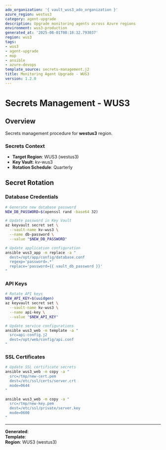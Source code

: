 ```yaml
---
ado_organization: '{ vault_wus3_ado_organization }'
azure_region: westus3
category: agent-upgrade
description: Upgrade monitoring agents across Azure regions
environment: wus3-production
generated_at: '2025-08-01T08:18:32.793037'
region: wus3
tags:
- wus3
- agent-upgrade
- mop
- ansible
- azure-devops
template_source: secrets-management.j2
title: Monitoring Agent Upgrade - WUS3
version: 1.2.0
---
```



# Secrets Management - WUS3

## Overview

Secrets management procedure for **westus3** region.

### Secrets Context

- **Target Region**: WUS3 (westus3)
- **Key Vault**: kv-wus3
- **Rotation Schedule**: Quarterly

## Secret Rotation

### Database Credentials
```bash
# Generate new database password
NEW_DB_PASSWORD=$(openssl rand -base64 32)

# Update password in Key Vault
az keyvault secret set \
  --vault-name kv-wus3 \
  --name db-password \
  --value "$NEW_DB_PASSWORD"

# Update application configuration
ansible wus3_app -m replace -a "
  dest=/opt/app/config/database.conf
  regexp='password=.*'
  replace='password={{ vault_db_password }}'
"
```

### API Keys
```bash
# Rotate API keys
NEW_API_KEY=$(uuidgen)
az keyvault secret set \
  --vault-name kv-wus3 \
  --name api-key \
  --value "$NEW_API_KEY"

# Update service configurations
ansible wus3_web -m template -a "
  src=api-config.j2
  dest=/opt/web/config/api.conf
"
```

### SSL Certificates
```bash
# Update SSL certificate secrets
ansible wus3_web -m copy -a "
  src=/tmp/new-cert.pem
  dest=/etc/ssl/certs/server.crt
  mode=0644
"

ansible wus3_web -m copy -a "
  src=/tmp/new-key.pem
  dest=/etc/ssl/private/server.key
  mode=0600
"
```

---

**Generated**:   
**Template**:   
**Region**: WUS3 (westus3)